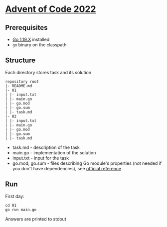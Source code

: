 # [Advent of Code 2022](https://adventofcode.com/2022/)

## Prerequisites

- [Go 1.19.X](https://go.dev/dl/) installed
- `go` binary on the classpath

## Structure

Each directory stores task and its solution
```text
repository root
|- README.md
|- 01
| |- input.txt
| |- main.go
| |- go.mod
| |- go.sum
| |- task.md
|- 02
| |- input.txt
| |- main.go
| |- go.mod
| |- go.sum
| |- task.md
```
- task.md - description of the task
- main.go - implementation of the solution
- input.txt - input for the task
- go.mod, go.sum - files describing Go module's properties (not needed if you don't have dependencies), see [official reference](https://go.dev/doc/modules/gomod-ref)

## Run

First day:

```shell
cd 01
go run main.go
```

Answers are printed to stdout